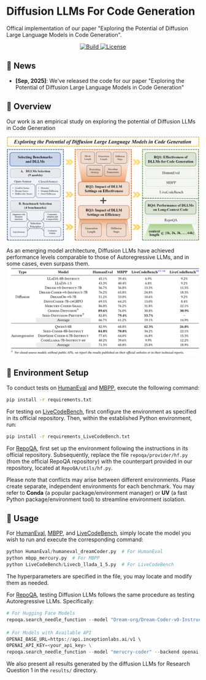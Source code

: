 # Diffusion LLMs For Code Generation
Offical implementation of our paper "Exploring the Potential of Diffusion Large Language Models in Code Generation".
<p align="center">
    <a href="https://www.python.org/">
        <img alt="Build" src="https://img.shields.io/badge/Python-3.11+-1f425f.svg?color=purple">
    </a>
    <a href="https://copyright.princeton.edu/policy">
        <img alt="License" src="https://img.shields.io/badge/License-MIT-blue">
    </a>
</p>



## 📰 News
* **[Sep, 2025]**: We've released the code for our paper "Exploring the Potential of Diffusion Large Language Models in Code Generation"
## 👋 Overview
Our work is an empirical study on exploring the potential of Diffusion LLMs in Code Generation

<img src="assets/overview.png">

As an emerging model architecture, Diffusion LLMs have achieved performance levels comparable to those of Autoregressive LLMs, and in some cases, even surpass them.
<img src="assets/RQ1_results.png">

## 🚀 Environment Setup  
To conduct tests on [HumanEval](https://github.com/openai/human-eval) and [MBPP](https://github.com/google-research/google-research/tree/master/mbpp), execute the following command:  
```bash
pip install -r requirements.txt
```  

For testing on [LiveCodeBench](https://github.com/LiveCodeBench/LiveCodeBench), first configure the environment as specified in its official repository. Then, within the established Python environment, run:  
```bash
pip install -r requirements_LiveCodeBench.txt
```  

For [RepoQA](https://github.com/evalplus/repoqa/), first set up the environment following the instructions in its official repository. Subsequently, replace the file `repoqa/provider/hf.py` (from the official RepoQA repository) with the counterpart provided in our repository, located at `RepoQA/utils/hf.py`.  

Please note that conflicts may arise between different environments. Plase create separate, independent environments for each benchmark. You may refer to **Conda** (a popular package/environment manager) or **UV** (a fast Python package/environment tool) to streamline environment isolation.
## 💽 Usage
For [HumanEval](https://github.com/openai/human-eval), [MBPP](https://github.com/google-research/google-research/tree/master/mbpp), and [LiveCodeBench](https://github.com/LiveCodeBench/LiveCodeBench), simply locate the model you wish to run and execute the corresponding command:  

```python
python HumanEval/humaneval_dreamCoder.py  # For HumanEval
python mbpp_mercury.py  # For MBPP
python LiveCodeBench/Livecb_llada_1_5.py  # For LiveCodeBench
```  

The hyperparameters are specified in the file, you may locate and modify them as needed.

For [RepoQA](https://github.com/evalplus/repoqa/), testing Diffusion LLMs follows the same procedure as testing Autoregressive LLMs. Specifically:  

```python
# For Hugging Face Models
repoqa.search_needle_function --model "Dream-org/Dream-Coder-v0-Instruct-7B" --backend hf --code-context-size 2048 --trust-remote-code

# For Models with Available API
OPENAI_BASE_URL=https://api.inceptionlabs.ai/v1 \ 
OPENAI_API_KEY=<your_api_key> \
repoqa.search_needle_function --model "merucry-coder" --backend openai --code-context-size 16384
```  

We also present all results generated by the diffusion LLMs for Research Question 1 in the `results/` directory.
